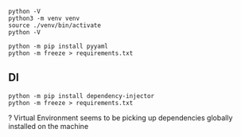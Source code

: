 ```
python -V
python3 -m venv venv
source ./venv/bin/activate
python -V
```

```
python -m pip install pyyaml
python -m freeze > requirements.txt
```

## DI

```
python -m pip install dependency-injector
python -m freeze > requirements.txt
```

? Virtual Environment seems to be picking up dependencies globally installed on the machine
